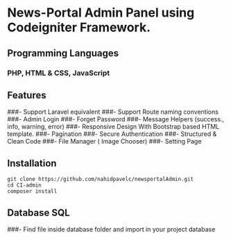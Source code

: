 # News-Portal Admin Panel using Codeigniter Framework.

## Programming Languages
### PHP, HTML & CSS, JavaScript

## Features
###- Support Laravel equivalent
###- Support Route naming conventions
###- Admin Login
###- Forget Password
###- Message Helpers (success., info, warning, error)
###- Responsive Design With Bootstrap based HTML template.
###- Pagination
###- Secure Authentication
###- Structured & Clean Code
###- File Manager ( Image Chooser)
###- Setting Page
## Installation
    git clone https://github.com/nahidpavelc/newsportalAdmin.git
    cd CI-admin
    composer install
## Database SQL
###- Find file inside database folder and import in your project database
